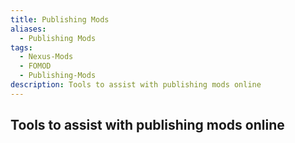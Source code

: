 ```yaml
---
title: Publishing Mods
aliases:
  - Publishing Mods
tags:
  - Nexus-Mods
  - FOMOD
  - Publishing-Mods
description: Tools to assist with publishing mods online
---
```


## Tools to assist with publishing mods online

